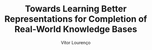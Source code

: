 ---
paperId: 85
author: Vítor Lourenço
publicationauthor: Lourenço, V.
title: Towards Learning Better Representations for Completion of Real-World Knowledge Bases
pdf: Poster_Lourenco_Vitor.pdf
poster: --
alt: --
type: Poster
topic: FAT
link: --
conference: neurips
year: 2019
tags: neurips-2019
location: Vancouver, Canada
---
